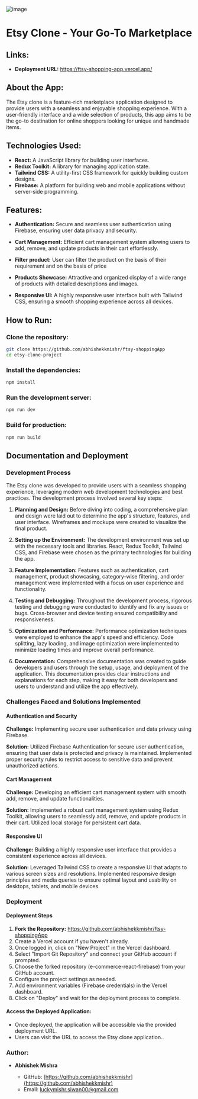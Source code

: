 ![image](https://github.com/abhishekkmishr/ftsy-shoppingApp/assets/132117431/50feea24-0171-4f9e-95d4-9bb0f8734bc1)
# Etsy Clone - Your Go-To Marketplace


## Links:

- **Deployment URL:** https://ftsy-shopping-app.vercel.app/

## About the App:

The Etsy clone is a feature-rich marketplace application designed to provide users with a seamless and enjoyable shopping experience. With a user-friendly interface and a wide selection of products, this app aims to be the go-to destination for online shoppers looking for unique and handmade items.


## Technologies Used:

- **React:** A JavaScript library for building user interfaces.
- **Redux Toolkit:** A library for managing application state.
- **Tailwind CSS:** A utility-first CSS framework for quickly building custom designs.
- **Firebase:** A platform for building web and mobile applications without server-side programming.

## Features:

- **Authentication:**
  Secure and seamless user authentication using Firebase, ensuring user data privacy and security.

- **Cart Management:**
  Efficient cart management system allowing users to add, remove, and update products in their cart effortlessly.
- **Filter product:**
  User can filter the product on the basis of their requirement and on the basis of price

- **Products Showcase:**
  Attractive and organized display of a wide range of products with detailed descriptions and images.

- **Responsive UI:**
  A highly responsive user interface built with Tailwind CSS, ensuring a smooth shopping experience across all devices.

## How to Run:

### **Clone the repository:**

```bash
git clone https://github.com/abhishekkmishr/ftsy-shoppingApp
cd etsy-clone-project
```

### **Install the dependencies:**

```bash
npm install
```

### **Run the development server:**

```bash
npm run dev
```

### **Build for production:**

```bash
npm run build
```

## Documentation and Deployment

### Development Process

The Etsy clone was developed to provide users with a seamless shopping experience, leveraging modern web development technologies and best practices. The development process involved several key steps:


1. **Planning and Design:** Before diving into coding, a comprehensive plan and design were laid out to determine the app's structure, features, and user interface. Wireframes and mockups were created to visualize the final product.


2. **Setting up the Environment:** The development environment was set up with the necessary tools and libraries. React, Redux Toolkit, Tailwind CSS, and Firebase were chosen as the primary technologies for building the app.

3. **Feature Implementation:** Features such as authentication, cart management, product showcasing, category-wise filtering, and order management were implemented with a focus on user experience and functionality.

4. **Testing and Debugging:** Throughout the development process, rigorous testing and debugging were conducted to identify and fix any issues or bugs. Cross-browser and device testing ensured compatibility and responsiveness.

5. **Optimization and Performance:** Performance optimization techniques were employed to enhance the app's speed and efficiency. Code splitting, lazy loading, and image optimization were implemented to minimize loading times and improve overall performance.

6. **Documentation:** Comprehensive documentation was created to guide developers and users through the setup, usage, and deployment of the application. This documentation provides clear instructions and explanations for each step, making it easy for both developers and users to understand and utilize the app effectively.

### Challenges Faced and Solutions Implemented

#### Authentication and Security

**Challenge:** Implementing secure user authentication and data privacy using Firebase.

**Solution:** Utilized Firebase Authentication for secure user authentication, ensuring that user data is protected and privacy is maintained. Implemented proper security rules to restrict access to sensitive data and prevent unauthorized actions.

#### Cart Management

**Challenge:** Developing an efficient cart management system with smooth add, remove, and update functionalities.

**Solution:** Implemented a robust cart management system using Redux Toolkit, allowing users to seamlessly add, remove, and update products in their cart. Utilized local storage for persistent cart data.

#### Responsive UI

**Challenge:** Building a highly responsive user interface that provides a consistent experience across all devices.

**Solution:** Leveraged Tailwind CSS to create a responsive UI that adapts to various screen sizes and resolutions. Implemented responsive design principles and media queries to ensure optimal layout and usability on desktops, tablets, and mobile devices.

### Deployment

#### Deployment Steps

1. **Fork the Repository:** https://github.com/abhishekkmishr/ftsy-shoppingApp
2. Create a Vercel account if you haven't already.
3. Once logged in, click on "New Project" in the Vercel dashboard.
4. Select "Import Git Repository" and connect your GitHub account if prompted.
5. Choose the forked repository (e-commerce-react-firebase) from your GitHub account.
6. Configure the project settings as needed.
7. Add environment variables (Firebase credentials) in the Vercel dashboard.
8. Click on "Deploy" and wait for the deployment process to complete.

#### Access the Deployed Application:

- Once deployed, the application will be accessible via the provided deployment URL.
- Users can visit the URL to access the Etsy clone application..

### Author:
- **Abhishek Mishra**

  - GitHub: [https://github.com/abhishekkmishr](https://github.com/abhishekkmishr)
  - Email: luckymishr.siwan00@gmail.com

